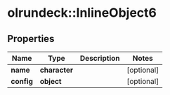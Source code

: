 # olrundeck::InlineObject6

## Properties
Name | Type | Description | Notes
------------ | ------------- | ------------- | -------------
**name** | **character** |  | [optional] 
**config** | **object** |  | [optional] 


